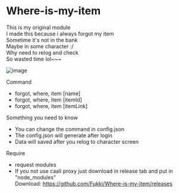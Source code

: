 # Where-is-my-item</br>
This is my original module</br>
I made this because i always forgot my item</br>
Sometime it's not in the bank</br>
Maybe in some character :/</br>
Why need to relog and check</br>
So wasted time lol~~~</br>

![image](https://user-images.githubusercontent.com/26898177/45844064-8c5e7e80-bd4b-11e8-9b3e-9fb4dee17ab3.png)

Command
- forgot, where, item [name]
- forgot, where, item [itemId]
- forgot, where, item [itemLink]
  
 Something you need to know
* You can change the command in config.json
* The config.json will generate after login
* Data will saved after you relog to character screen

Require
* request modules
* If you not use caali proxy just download in release tab and put in "node_modules"
</br>Download: https://github.com/Fukki/Where-is-my-item/releases
